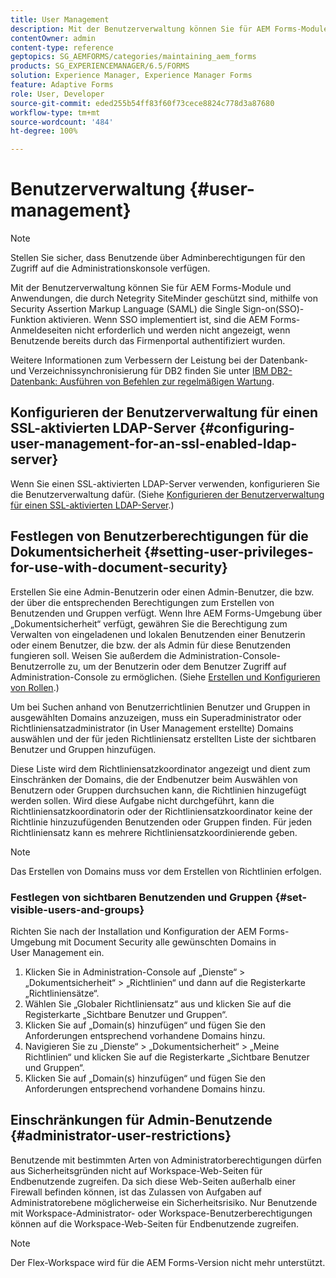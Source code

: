 ```yaml
---
title: User Management
description: Mit der Benutzerverwaltung können Sie für AEM Forms-Module und Anwendungen, die durch Netegrity SiteMinder geschützt sind, mithilfe von SAML die Single Sign-on(SSO)-Funktion aktivieren. Dieses Dokument enthält weitere Informationen zur Benutzerverwaltung.
contentOwner: admin
content-type: reference
geptopics: SG_AEMFORMS/categories/maintaining_aem_forms
products: SG_EXPERIENCEMANAGER/6.5/FORMS
solution: Experience Manager, Experience Manager Forms
feature: Adaptive Forms
role: User, Developer
source-git-commit: eded255b54ff83f60f73cece8824c778d3a87680
workflow-type: tm+mt
source-wordcount: '484'
ht-degree: 100%

---
```


# Benutzerverwaltung {#user-management}

>[!NOTE]
> 
> Stellen Sie sicher, dass Benutzende über Adminberechtigungen für den Zugriff auf die Administrationskonsole verfügen.

Mit der Benutzerverwaltung können Sie für AEM Forms-Module und Anwendungen, die durch Netegrity SiteMinder geschützt sind, mithilfe von Security Assertion Markup Language (SAML) die Single Sign-on(SSO)-Funktion aktivieren. Wenn SSO implementiert ist, sind die AEM Forms-Anmeldeseiten nicht erforderlich und werden nicht angezeigt, wenn Benutzende bereits durch das Firmenportal authentifiziert wurden.

Weitere Informationen zum Verbessern der Leistung bei der Datenbank- und Verzeichnissynchronisierung für DB2 finden Sie unter [IBM DB2-Datenbank: Ausführen von Befehlen zur regelmäßigen Wartung](/help/forms/using/admin-help/ibm-db2-database-running-commands.md#ibm-db2-database-running-commands-for-regular-maintenance).

## Konfigurieren der Benutzerverwaltung für einen SSL-aktivierten LDAP-Server {#configuring-user-management-for-an-ssl-enabled-ldap-server}

Wenn Sie einen SSL-aktivierten LDAP-Server verwenden, konfigurieren Sie die Benutzerverwaltung dafür. (Siehe [Konfigurieren der Benutzerverwaltung für einen SSL-aktivierten LDAP-Server](/help/forms/using/admin-help/configure-user-management-ssl-enabled.md#configure-user-management-for-an-ssl-enabled-ldap-server).)

## Festlegen von Benutzerberechtigungen für die Dokumentsicherheit {#setting-user-privileges-for-use-with-document-security}

Erstellen Sie eine Admin-Benutzerin oder einen Admin-Benutzer, die bzw. der über die entsprechenden Berechtigungen zum Erstellen von Benutzenden und Gruppen verfügt. Wenn Ihre AEM Forms-Umgebung über „Dokumentsicherheit“ verfügt, gewähren Sie die Berechtigung zum Verwalten von eingeladenen und lokalen Benutzenden einer Benutzerin oder einem Benutzer, die bzw. der als Admin für diese Benutzenden fungieren soll. Weisen Sie außerdem die Administration-Console-Benutzerrolle zu, um der Benutzerin oder dem Benutzer Zugriff auf Administration-Console zu ermöglichen. (Siehe [Erstellen und Konfigurieren von Rollen](/help/forms/using/admin-help/creating-configuring-roles.md#creating-and-configuring-roles).)

Um bei Suchen anhand von Benutzerrichtlinien Benutzer und Gruppen in ausgewählten Domains anzuzeigen, muss ein Superadministrator oder Richtliniensatzadministrator (in User Management erstellte) Domains auswählen und der für jeden Richtliniensatz erstellten Liste der sichtbaren Benutzer und Gruppen hinzufügen.

Diese Liste wird dem Richtliniensatzkoordinator angezeigt und dient zum Einschränken der Domains, die der Endbenutzer beim Auswählen von Benutzern oder Gruppen durchsuchen kann, die Richtlinien hinzugefügt werden sollen. Wird diese Aufgabe nicht durchgeführt, kann die Richtliniensatzkoordinatorin oder der Richtliniensatzkoordinator keine der Richtlinie hinzuzufügenden Benutzenden oder Gruppen finden. Für jeden Richtliniensatz kann es mehrere Richtliniensatzkoordinierende geben.

>[!NOTE]
>
>Das Erstellen von Domains muss vor dem Erstellen von Richtlinien erfolgen.

### Festlegen von sichtbaren Benutzenden und Gruppen {#set-visible-users-and-groups}

Richten Sie nach der Installation und Konfiguration der AEM Forms-Umgebung mit Document Security alle gewünschten Domains in User Management ein.

1. Klicken Sie in Administration-Console auf „Dienste“ > „Dokumentsicherheit“ > „Richtlinien“ und dann auf die Registerkarte „Richtliniensätze“.
1. Wählen Sie „Globaler Richtliniensatz“ aus und klicken Sie auf die Registerkarte „Sichtbare Benutzer und Gruppen“.
1. Klicken Sie auf „Domain(s) hinzufügen“ und fügen Sie den Anforderungen entsprechend vorhandene Domains hinzu.
1. Navigieren Sie zu „Dienste“ > „Dokumentsicherheit“ > „Meine Richtlinien“ und klicken Sie auf die Registerkarte „Sichtbare Benutzer und Gruppen“.
1. Klicken Sie auf „Domain(s) hinzufügen“ und fügen Sie den Anforderungen entsprechend vorhandene Domains hinzu.

## Einschränkungen für Admin-Benutzende {#administrator-user-restrictions}

Benutzende mit bestimmten Arten von Administratorberechtigungen dürfen aus Sicherheitsgründen nicht auf Workspace-Web-Seiten für Endbenutzende zugreifen. Da sich diese Web-Seiten außerhalb einer Firewall befinden können, ist das Zulassen von Aufgaben auf Administratorebene möglicherweise ein Sicherheitsrisiko. Nur Benutzende mit Workspace-Administrator- oder Workspace-Benutzerberechtigungen können auf die Workspace-Web-Seiten für Endbenutzende zugreifen.

>[!NOTE]
>
>Der Flex-Workspace wird für die AEM Forms-Version nicht mehr unterstützt.
